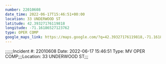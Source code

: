 ```yaml
---
number: 22010608
date_time: 2022-06-17T15:46:51+00:00
location: 33 UNDERWOOD ST
latitude: 42.39327176119818
longitude: -71.16186527123762
type: OPER COMP
google_maps_link: https://maps.google.com/?q=42.39327176119818,-71.16186527123762
---
```


;;;;;;Incident #: 22010608  Date: 2022-06-17 15:46:51   Type: MV OPER COMP;;;Location: 33 UNDERWOOD ST;;;
